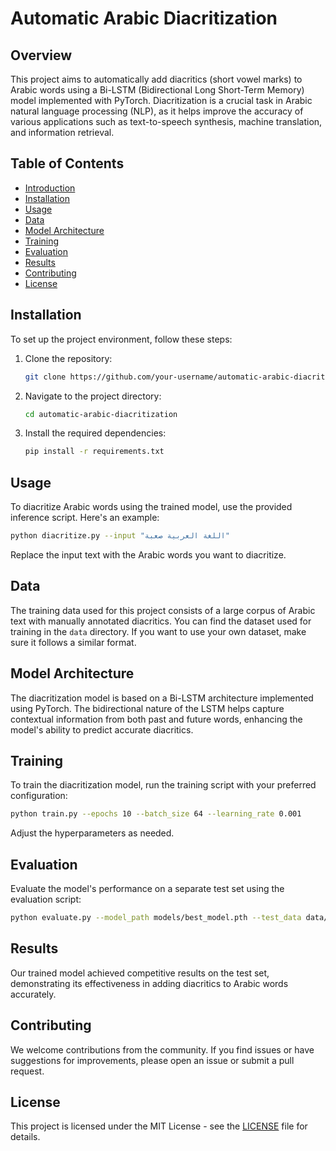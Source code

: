 # Automatic Arabic Diacritization

## Overview

This project aims to automatically add diacritics (short vowel marks) to Arabic words using a Bi-LSTM (Bidirectional Long Short-Term Memory) model implemented with PyTorch. Diacritization is a crucial task in Arabic natural language processing (NLP), as it helps improve the accuracy of various applications such as text-to-speech synthesis, machine translation, and information retrieval.

## Table of Contents

- [Introduction](#automatic-arabic-diacritization)
- [Installation](#installation)
- [Usage](#usage)
- [Data](#data)
- [Model Architecture](#model-architecture)
- [Training](#training)
- [Evaluation](#evaluation)
- [Results](#results)
- [Contributing](#contributing)
- [License](#license)

## Installation

To set up the project environment, follow these steps:

1. Clone the repository:

   ```bash
   git clone https://github.com/your-username/automatic-arabic-diacritization.git
   ```

2. Navigate to the project directory:

   ```bash
   cd automatic-arabic-diacritization
   ```

3. Install the required dependencies:

   ```bash
   pip install -r requirements.txt
   ```

## Usage

To diacritize Arabic words using the trained model, use the provided inference script. Here's an example:

```bash
python diacritize.py --input "اللغة العربية صعبة"
```

Replace the input text with the Arabic words you want to diacritize.

## Data

The training data used for this project consists of a large corpus of Arabic text with manually annotated diacritics. You can find the dataset used for training in the `data` directory. If you want to use your own dataset, make sure it follows a similar format.

## Model Architecture

The diacritization model is based on a Bi-LSTM architecture implemented using PyTorch. The bidirectional nature of the LSTM helps capture contextual information from both past and future words, enhancing the model's ability to predict accurate diacritics.

## Training

To train the diacritization model, run the training script with your preferred configuration:

```bash
python train.py --epochs 10 --batch_size 64 --learning_rate 0.001
```

Adjust the hyperparameters as needed.

## Evaluation

Evaluate the model's performance on a separate test set using the evaluation script:

```bash
python evaluate.py --model_path models/best_model.pth --test_data data/test.txt
```

## Results

Our trained model achieved competitive results on the test set, demonstrating its effectiveness in adding diacritics to Arabic words accurately.

## Contributing

We welcome contributions from the community. If you find issues or have suggestions for improvements, please open an issue or submit a pull request.

## License

This project is licensed under the MIT License - see the [LICENSE](LICENSE) file for details.